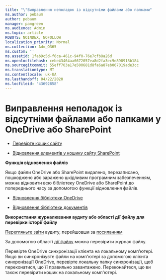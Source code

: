 ```yaml
---
title: "\"Виправлення неполадок із відсутніми файлами або папками"
ms.author: pebaum
author: pebaum
manager: pamgreen
ms.audience: Admin
ms.topic: article
ROBOTS: NOINDEX, NOFOLLOW
localization_priority: Normal
ms.collection: Adm_O365
ms.custom: ''
ms.assetid: 1fab9c5d-f6ca-461c-94f0-76e7cfb8a26d
ms.openlocfilehash: cebe43464aa6672057ea8d2fa3ec9e898918b184
ms.sourcegitcommit: 55eff703a17e500681d8fa6a87eb067019ade3cc
ms.translationtype: MT
ms.contentlocale: uk-UA
ms.lasthandoff: 04/22/2020
ms.locfileid: "43692858"
---
```

# <a name="troubleshooting-missing-files-or-folders-in-onedrive-or-sharepoint"></a>Виправлення неполадок із відсутніми файлами або папками у OneDrive або SharePoint

- [Перевірте кошик сайту](https://support.office.com/article/restore-deleted-items-from-the-site-collection-recycle-bin-5fa924ee-16d7-487b-9a0a-021b9062d14b)

- [Відновлення елементів у кошику сайту SharePoint](https://support.office.com/article/Restore-deleted-files-or-folders-in-OneDrive-949ada80-0026-4db3-a953-c99083e6a84f)



**Функція відновлення файлів**

Якщо файли OneDrive або SharePoint видалено, перезаписано, пошкоджено або заражено шкідливим програмним забезпеченням, можна відновити всю бібліотеку OneDrive або SharePoint до попереднього часу за допомогою функції відновлення файлів.

- [Відновлення бібліотеки OneDrive](https://support.office.com/article/restore-your-onedrive-fa231298-759d-41cf-bcd0-25ac53eb8a15)

- [Відновлення бібліотеки документів](https://support.office.com/article/restore-a-document-library-317791c3-8bd0-4dfd-8254-3ca90883d39a)

**Використання журналювання аудиту або області дії файлу для перевірки історії файлу**

[Перегляньте звіти](https://docs.microsoft.com/office365/securitycompliance/search-the-audit-log-in-security-and-compliance) </a> аудиту, перейшовши за [посиланням](https://protection.office.com/#/unifiedauditlog)

За допомогою області [дії файлу](https://support.office.com/article/File-activity-in-a-document-library-6105ecda-1dd0-4f6f-9542-102bf5c0ffe0) можна перевірити журнал файлу.

Перевірте OneDrive синхронізації клієнта на локальному комп'ютері.  Якщо ви синхронізуєте файли на комп'ютері за допомогою клієнта синхронізації OneDrive, перевірте локальну папку синхронізації, щоб переконатися, що її правильно завантажено. Переконайтеся, що ви також перевірити кошик на локальному комп'ютері.



